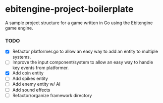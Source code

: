 # ebitengine-project-boilerplate
A sample project structure for a game written in Go using the Ebitengine game engine.

### TODO

 - [X] Refactor platformer.go to allow an easy way to add an entity to multiple systems.
 - [ ] Improve the input component/system to allow an easy way to handle key events from platformer.
 - [X] Add coin entity
 - [ ] Add spikes entity
 - [ ] Add enemy entity w/ AI
 - [ ] Add sound effects
 - [ ] Refactor/organize framework directory